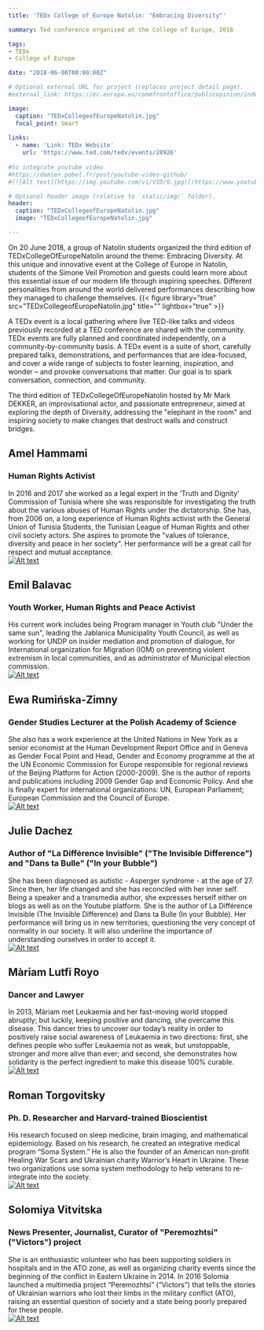 ```yaml
---
title: 'TEDx College of Europe Natolin: "Embracing Diversity"'

summary: Ted conference organised at the College of Europe, 2018

tags:
- TEDx
- College of Europe

date: "2018-06-00T00:00:00Z"

# Optional external URL for project (replaces project detail page).
#external_link: https://ec.europa.eu/commfrontoffice/publicopinion/index.cfm/Survey/getSurveyDetail/instruments/SPECIAL/surveyKy/2212

image:
  caption: "TEDxCollegeofEuropeNatolin.jpg"
  focal_point: Smart
  
links:
  - name: 'Link: TEDx Website'
    url: 'https://www.ted.com/tedx/events/28926'
    
#to integrate youtube video
#https://damien.pobel.fr/post/youtube-video-github/
#[![Alt text](https://img.youtube.com/vi/VID/0.jpg)](https://www.youtube.com/watch?v=VID)

# Optional header image (relative to `static/img/` folder).
header:
  caption: "TEDxCollegeofEuropeNatolin.jpg"
  image: "TEDxCollegeofEuropeNatolin.jpg"

---
```



On 20 June 2018, a group of Natolin students organized the third edition of TEDxCollegeOfEuropeNatolin around the theme: Embracing Diversity. At this unique and innovative event at the College of Europe in Natolin, students of the Simone Veil Promotion and guests could learn more about this essential issue of our modern life through inspiring speeches. Different personalities from around the world delivered performances describing how they managed to challenge themselves.
{{< figure library="true" src="TEDxCollegeofEuropeNatolin.jpg" title="" lightbox="true" >}}

A TEDx event is a local gathering where live TED-like talks and videos previously recorded at a TED conference are shared with the community. TEDx events are fully planned and coordinated independently, on a community-by-community basis. A TEDx event is a suite of short, carefully prepared talks, demonstrations, and performances that are idea-focused, and cover a wide range of subjects to foster learning, inspiration, and wonder – and provoke conversations that matter. Our goal is to spark conversation, connection, and community.


The third edition of TEDxCollegeOfEuropeNatolin hosted by Mr Mark DEKKER, an improvisational actor, and passionate entrepreneur, aimed at exploring the depth of Diversity, addressing the "elephant in the room" and inspiring society to make changes that destruct walls and construct bridges.





## Amel Hammami  
### Human Rights Activist  
In 2016 and 2017 she worked as a legal expert in the ‘Truth and Dignity’ Commission of Tunisia where she was responsible for investigating the truth about the various abuses of Human Rights under the dictatorship. She has, from 2006 on, a long experience of Human Rights activist with the General Union of Tunisia Students, the Tunisian League of Human Rights and other civil society actors. She aspires to promote the "values of tolerance, diversity and peace in her society". Her performance will be a great call for respect and mutual acceptance.  
[![Alt text](https://img.youtube.com/vi/GkdSuGMcpSg/0.jpg)](https://www.youtube.com/watch?v=GkdSuGMcpSg)


## Emil Balavac  
### Youth Worker, Human Rights and Peace Activist  
His current work includes being Program manager in Youth club "Under the same sun", leading the Jablanica Municipality Youth Council, as well as working for UNDP on insider mediation and promotion of dialogue, for International organization for Migration (IOM) on preventing violent extremism in local communities, and as administrator of Municipal election commission.  
[![Alt text](https://img.youtube.com/vi/fF4DE2DB6pk/0.jpg)](https://www.youtube.com/watch?v=fF4DE2DB6pk)

## Ewa Rumińska-Zimny  
### Gender Studies Lecturer at the Polish Academy of Science  
She also has a work experience at the United Nations in New York as a senior economist at the Human Development Report Office and in Geneva as Gender Focal Point and Head, Gender and Economy programme at the at the UN Economic Commission for Europe responsible for regional reviews of the Beijing Platform for Action (2000-2009). She is the author of reports and publications including 2009 Gender Gap and Economic Policy. And she is finally expert for international organizations: UN, European Parliament; European Commission and the Council of Europe.  
[![Alt text](https://img.youtube.com/vi/jc4UFsHM_Nw/0.jpg)](https://www.youtube.com/watch?v=jc4UFsHM_Nw)


## Julie Dachez  
### Author of "La Différence Invisible" ("The Invisible Difference") and "Dans ta Bulle" ("In your Bubble")   
She has been diagnosed as autistic - Asperger syndrome - at the age of 27. Since then, her life changed and she has reconciled with her inner self. Being a speaker and a transmedia author, she expresses herself either on blogs as well as on the Youtube platform. She is the author of La Différence Invisible (The Invisible Difference) and Dans ta Bulle (In your Bubble). Her performance will bring us in new territories; questioning the very concept of normality in our society. It will also underline the importance of understanding ourselves in order to accept it.  
[![Alt text](https://img.youtube.com/vi/P7QX-eUil1s/0.jpg)](https://www.youtube.com/watch?v=P7QX-eUil1s)

## Màriam Lutfi Royo  
### Dancer and Lawyer  
In 2013, Màriam met Leukaemia and her fast-moving world stopped abruptly; but luckily, keeping positive and dancing, she overcame this disease. This dancer tries to uncover our today’s reality in order to positively raise social awareness of Leukaemia in two directions: first, she defines people who suffer Leukaemia not as weak, but unstoppable, stronger and more alive than ever; and second, she demonstrates how solidarity is the perfect ingredient to make this disease 100% curable.  
[![Alt text](https://img.youtube.com/vi/ER5Z1ihDc-8/0.jpg)](https://www.youtube.com/watch?v=ER5Z1ihDc-8)

## Roman Torgovitsky    
### Ph. D. Researcher and Harvard-trained Bioscientist    
His research focused on sleep medicine, brain imaging, and mathematical epidemiology. Based on his research, he created an integrative medical program “Soma System.” He is also the founder of an American non-profit Healing War Scars and Ukrainian charity Warrior’s Heart in Ukraine. These two organizations use soma system methodology to help veterans to re-integrate into the society.   
[![Alt text](https://img.youtube.com/vi/HYHH_efgVQ8/0.jpg)](https://www.youtube.com/watch?v=HYHH_efgVQ8)


## Solomiya Vitvitska            
### News Presenter, Journalist, Curator of "Peremozhtsi" ("Victors") project              
She is an enthusiastic volunteer who has been supporting soldiers in hospitals and in the ATO zone, as well as organizing charity events since the beginning of the conflict in Eastern Ukraine in 2014. In 2016 Solomia launched a multimedia project “Peremozhtsi” (“Victors”) that tells the stories of Ukrainian warriors who lost their limbs in the military conflict (ATO), raising an essential question of society and a state being poorly prepared for these people.          
[![Alt text](https://img.youtube.com/vi/m091h5xg20c/0.jpg)](https://www.youtube.com/watch?v=m091h5xg20c)
